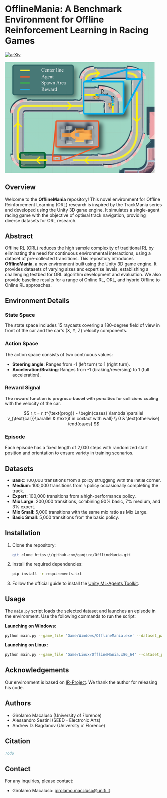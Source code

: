 # OfflineMania: A Benchmark Environment for Offline Reinforcement Learning in Racing Games

[![arXiv](https://img.shields.io/badge/arXiv-Paper-<COLOR>.svg)](todo)

<img src="assets/track.png" width="480" alt="Image of the environment">

## Overview

Welcome to the **OfflineMania** repository! This novel environment for Offline Reinforcement Learning (ORL) research is inspired by the TrackMania series and developed using the Unity 3D game engine. It simulates a single-agent racing game with the objective of optimal track navigation, providing diverse datasets for ORL research.

## Abstract

Offline RL (ORL) reduces the high sample complexity of traditional RL by eliminating the need for continuous environmental interactions, using a dataset of pre-collected transitions. This repository introduces **OfflineMania**, a new environment built using the Unity 3D game engine. It provides datasets of varying sizes and expertise levels, establishing a challenging testbed for ORL algorithm development and evaluation. We also provide baseline results for a range of Online RL, ORL, and hybrid Offline to Online RL approaches.

## Environment Details

### State Space

The state space includes 15 raycasts covering a 180-degree field of view in front of the car and the car's (X, Y, Z) velocity components.

### Action Space

The action space consists of two continuous values:
- **Steering angle**: Ranges from -1 (left turn) to 1 (right turn).
- **Acceleration/Braking**: Ranges from -1 (braking/reversing) to 1 (full acceleration).

### Reward Signal

The reward function is progress-based with penalties for collisions scaling with the velocity of the car.

$$
    r_t = r_t^{\text{prog}} - 
    \begin{cases}
        \lambda \parallel v_{\text{car}}\parallel  & \text{if in contact with wall} \\
        0 & \text{otherwise}
    \end{cases}
$$



### Episode

Each episode has a fixed length of 2,000 steps with randomized start position and orientation to ensure variety in training scenarios.

## Datasets

- **Basic**: 100,000 transitions from a policy struggling with the initial corner.
- **Medium**: 100,000 transitions from a policy occasionally completing the track.
- **Expert**: 100,000 transitions from a high-performance policy.
- **Mix Large**: 200,000 transitions, combining 90% basic, 7% medium, and 3% expert.
- **Mix Small**: 5,000 transitions with the same mix ratio as Mix Large.
- **Basic Small**: 5,000 transitions from the basic policy.

## Installation

1. Clone the repository:
   ```bash
   git clone https://github.com/ganjiro/OfflineMania.git
   ```
2. Install the required dependencies:
   ```bash
   pip install -r requirements.txt
   ```
3. Follow the official guide to install the [Unity ML-Agents Toolkit](https://github.com/Unity-Technologies/ml-agents/blob/develop/docs/Installation.md).

## Usage

The `main.py` script loads the selected dataset and launches an episode in the environment. Use the following commands to run the script:

**Launching on Windows:**
   ```bash
   python main.py --game_file 'Game/Windows/OfflineMania.exe' --dataset_path 'OfflineMania/Datasets' --dataset_name 'mixLarge'
   ```

**Launching on Linux:**
   ```bash
   python main.py --game_file 'Game/Linux/OfflineMania.x86_64' --dataset_path 'OfflineMania/Datasets' --dataset_name 'mixLarge'
   ```

## Acknowledgements

Our environment is based on [IR-Project](https://github.com/monidp9/IR-Project). We thank the author for releasing his code.

## Authors

- Girolamo Macaluso (University of Florence)
- Alessandro Sestini (SEED - Electronic Arts)
- Andrew D. Bagdanov (University of Florence)

## Citation
```bibtex
Todo
```

## Contact

For any inquiries, please contact:

- Girolamo Macaluso: girolamo.macaluso@unifi.it

